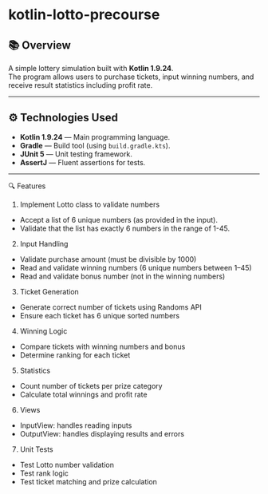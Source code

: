 # kotlin-lotto-precourse

## 📚 Overview
A simple lottery simulation built with **Kotlin 1.9.24**.  
The program allows users to purchase tickets, input winning numbers, and receive result statistics including profit rate.

---

## ⚙ Technologies Used
- **Kotlin 1.9.24** — Main programming language.
- **Gradle** — Build tool (using `build.gradle.kts`).
- **JUnit 5** — Unit testing framework.
- **AssertJ** — Fluent assertions for tests.

---

🔍 Features

1. Implement Lotto class to validate numbers

- Accept a list of 6 unique numbers (as provided in the input).
- Validate that the list has exactly 6 numbers in the range of 1-45.

2. Input Handling

- Validate purchase amount (must be divisible by 1000)
- Read and validate winning numbers (6 unique numbers between 1–45)
- Read and validate bonus number (not in the winning numbers)

3. Ticket Generation

- Generate correct number of tickets using Randoms API
- Ensure each ticket has 6 unique sorted numbers

4. Winning Logic

- Compare tickets with winning numbers and bonus
- Determine ranking for each ticket

5. Statistics

- Count number of tickets per prize category
- Calculate total winnings and profit rate

6. Views

- InputView: handles reading inputs
- OutputView: handles displaying results and errors

7. Unit Tests

- Test Lotto number validation
- Test rank logic
- Test ticket matching and prize calculation
